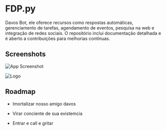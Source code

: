# FDP.py

Davos Bot, ele oferece recursos como respostas automáticas, gerenciamento de tarefas, agendamento de eventos, pesquisa na web e integração de redes sociais. O repositório inclui documentação detalhada e é aberto a contribuições para melhorias contínuas.

## Screenshots

![App Screenshot](https://media.discordapp.net/attachments/1123035221659496540/1123688029937209457/image.png?width=610&height=278)


![Logo](https://dev-to-uploads.s3.amazonaws.com/uploads/articles/th5xamgrr6se0x5ro4g6.png](https://encrypted-tbn0.gstatic.com/images?q=tbn:ANd9GcRFAibHNfAwC-PiPWDDd1DRNxN6ZoT14uE2NsexvzydUjLNaZ0ZzEfX53uT_anVty4h4n4)https://encrypted-tbn0.gstatic.com/images?q=tbn:ANd9GcRFAibHNfAwC-PiPWDDd1DRNxN6ZoT14uE2NsexvzydUjLNaZ0ZzEfX53uT_anVty4h4n4)


## Roadmap

- Imortalizar nosso amigo davos

- Virar conciente de sua existemcia

- Entrar e call e gritar

